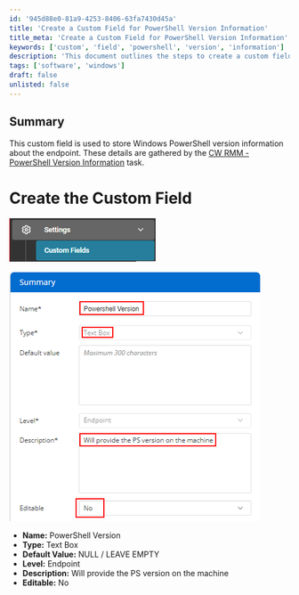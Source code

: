 ```yaml
---
id: '945d88e0-81a9-4253-8406-63fa7430d45a'
title: 'Create a Custom Field for PowerShell Version Information'
title_meta: 'Create a Custom Field for PowerShell Version Information'
keywords: ['custom', 'field', 'powershell', 'version', 'information']
description: 'This document outlines the steps to create a custom field in ConnectWise RMM to store Windows PowerShell version information about endpoints. The details are collected using a specific task designed for this purpose.'
tags: ['software', 'windows']
draft: false
unlisted: false
---
```


## Summary

This custom field is used to store Windows PowerShell version information about the endpoint. These details are gathered by the [CW RMM - PowerShell Version Information](<../tasks/PowerShell Version Information.md>) task.

# Create the Custom Field

![Image 1](../../../static/img/PowerShell-Version/image_1.png)

![Image 2](../../../static/img/PowerShell-Version/image_2.png)

- **Name:** PowerShell Version
- **Type:** Text Box
- **Default Value:** NULL / LEAVE EMPTY
- **Level:** Endpoint
- **Description:** Will provide the PS version on the machine
- **Editable:** No

